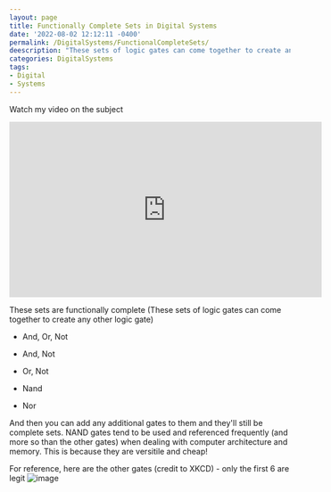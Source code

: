 ```yaml
---
layout: page
title: Functionally Complete Sets in Digital Systems
date: '2022-08-02 12:12:11 -0400'
permalink: /DigitalSystems/FunctionalCompleteSets/
deescription: "These sets of logic gates can come together to create any other logic gate"
categories: DigitalSystems
tags:
- Digital
- Systems
---
```


Watch my video on the subject 

<iframe width="560" height="315" src="https://www.youtube-nocookie.com/embed/IzvSlziDhCE" title="YouTube video player" frameborder="0" allow="accelerometer; autoplay; clipboard-write; encrypted-media; gyroscope; picture-in-picture" allowfullscreen></iframe>

These sets are functionally complete (These sets of logic gates can come together to create any other logic gate)

* And, Or, Not

* And, Not

* Or, Not 

* Nand 

* Nor

And then you can add any additional gates to them and they'll still be complete sets. 
NAND gates tend to be used and referenced frequently (and more so than the other gates) when dealing with computer architecture and memory. This is because they are versitile and cheap!  


For reference, here are the other gates (credit to XKCD) - only the first 6 are legit 
![image](https://user-images.githubusercontent.com/5733247/143417630-a630e457-626e-4104-8aac-9cde4c34656e.png)